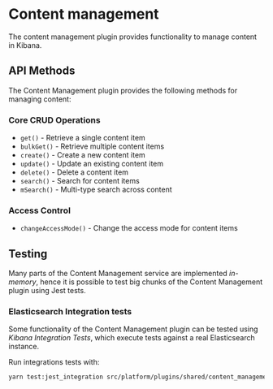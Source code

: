 # Content management

The content management plugin provides functionality to manage content in Kibana.

## API Methods

The Content Management plugin provides the following methods for managing content:

### Core CRUD Operations

- `get()` - Retrieve a single content item
- `bulkGet()` - Retrieve multiple content items
- `create()` - Create a new content item
- `update()` - Update an existing content item
- `delete()` - Delete a content item
- `search()` - Search for content items
- `mSearch()` - Multi-type search across content

### Access Control

- `changeAccessMode()` - Change the access mode for content items

## Testing

Many parts of the Content Management service are implemented *in-memory*, hence it
is possible to test big chunks of the Content Management plugin using Jest
tests.

### Elasticsearch Integration tests

Some functionality of the Content Management plugin can be tested using *Kibana
Integration Tests*, which execute tests against a real Elasticsearch instance.

Run integrations tests with:

```bash
yarn test:jest_integration src/platform/plugins/shared/content_management
```
